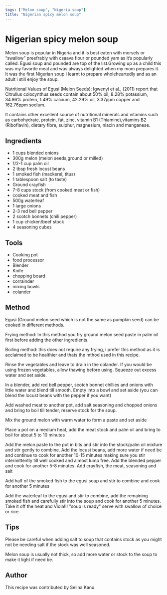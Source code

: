 ```yaml
---
tags: ["Melon soup", "Nigeria soup"]
title: "Nigerian spicy melon soup"
---
```


<TagLinks />

# Nigerian spicy melon soup

Melon soup is popular in Nigeria and it is best eaten with morsels or  “swallow” preefrably with csaava flour or pounded yam as it’s popularly called. Egusi soup and pounded are top of the list.Growing up as a child this was my favorite meal and was always delighted when my mom prepares it. It was the first Nigerian soup i learnt to prepare wholeheartedly and as an adult i still enjoy the soup.

Nutritional Values of Egusi (Melon Seeds):
Igwenyi et al., (2011) report that Citrullus colocynthus seeds contain about 50% oil, 8.28% potassium, 34.86% protein, 1.49% calcium, 42.29% oil, 3.37ppm copper and 162.76ppm sodium.

It contains other excellent source of nutritional minerals and vitamins such as carbohydrate, protein, fat, zinc, vitamin B1 (Thiamine),vitamins B2 (Riboflavin), dietary fibre, sulphur, magnesium, niacin and manganese.



## Ingredients

- 1 cups blended onions
- 300g melon (melon seeds,ground or milled)
- 1/2-1 cup palm oil
- 2 tbsp fresh locust beans
- 1 smoked fish (mackerel, titus)
- 1 tablespoon salt (to taste)
- Ground crayfish
- 7-8 cups stock (from cooked meat or fish)
- cooked meat and fish
- 500g waterleaf 
- 1 large onions
- 2-3 red bell pepper 
- 2 scotch bonnets (chili pepper) 
- 1 cup chicken/beef stock
- 4 seasoning cubes


## Tools

- Cooking pot 
- food processor
- Blender
- Knife
- chopping board
- corrainder
- mixing bowls
- colander

## Method

Egusi (Ground melon seed which is not the same as pumpkin seed) can be cooked in different methods.

Frying method: In this method you fry ground melon seed paste in palm oil first before adding the other ingredients.

Boiling method: this does not require any frying, i prefer this method as it is acclaimed to be healthier and thats the mthod used in this recipe.

Rinse the vegetables and leave to drain in the colander. If you would be using frozen vegetables, allow thawing before using. Squeeze out excess water and set aside.

In a blender, add red bell pepper, scotch bonnet chillies and onions with little water and blend till smooth. Empty into a bowl and set aside (you can blend the locust beans with the pepper if you want)

Add washed meat to another pot, add salt seasoning and chopped onions and bring to boil till tender, reserve stock for the soup.

Mix the ground melon with warm water to form a paste and set aside

Place a pot on a medium heat, add the meat stock and palm oil and bring to boil for about 5 to 10 minutes

Add the melon paste to the pot in bits and stir into the stock/palm oil mixture and stir gently to combine. Add the locust beans, add more water if need be and continue to cook for another 10-15 minutes making sure you stir intermittently till well cooked and almost lump free. Add the blended pepper and cook for another 5-8 minutes. Add crayfish, the meat, seasoning and salt 

Add half of the smoked fish to the egusi soup and stir to combine and cook for another 5 minutes

Add the waterleaf to the egusi and stir to combine, add the remaining smoked fish and carefully stir into the soup and cook for another 5 minutes. Take it off the heat and Viola!!! "soup is ready" serve with swallow of choice or rice.



## Tips

Please be careful when adding salt to soup that contains stock as you might not be needing salt if the stock was well seasoned.

Melon soup is usually not thick, so add more water or stock to the soup to make it light if need be.


## Author

This recipe was contributed by Selina Kanu.